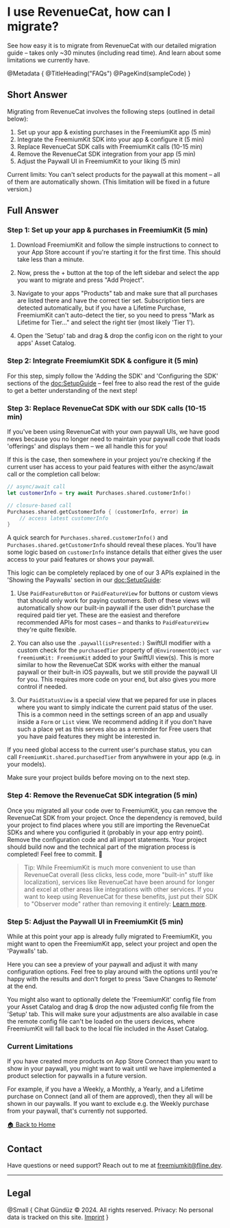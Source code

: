 # I use RevenueCat, how can I migrate?

See how easy it is to migrate from RevenueCat with our detailed migration guide – takes only ~30 minutes (including read time). And learn about some limitations we currently have.

@Metadata {
   @TitleHeading("FAQs")
   @PageKind(sampleCode)
}

## Short Answer

Migrating from RevenueCat involves the following steps (outlined in detail below):

1. Set up your app & existing purchases in the FreemiumKit app (5 min)
1. Integrate the FreemiumKit SDK into your app & configure it (5 min)
1. Replace RevenueCat SDK calls with FreemiumKit calls (10-15 min)
1. Remove the RevenueCat SDK integration from your app (5 min)
1. Adjust the Paywall UI in FreemiumKit to your liking (5 min)

Current limits: You can't select products for the paywall at this moment – all of them are automatically shown. (This limitation will be fixed in a future version.)

## Full Answer

### Step 1: Set up your app & purchases in FreemiumKit (5 min)

1. Download FreemiumKit and follow the simple instructions to connect to your App Store account if you're starting it for the first time. This should take less than a minute.

2. Now, press the + button at the top of the left sidebar and select the app you want to migrate and press "Add Project".

3. Navigate to your apps "Products" tab and make sure that all purchases are listed there and have the correct tier set. Subscription tiers are detected automatically, but if you have a Lifetime Purchase, FreemiumKit can't auto-detect the tier, so you need to press "Mark as Lifetime for Tier…" and select the right tier (most likely 'Tier 1').

4. Open the 'Setup' tab and drag & drop the config icon on the right to your apps' Asset Catalog.

### Step 2: Integrate FreemiumKit SDK & configure it (5 min)

For this step, simply follow the 'Adding the SDK' and 'Configuring the SDK' sections of the <doc:SetupGuide> – feel free to also read the rest of the guide to get a better understanding of the next step!

### Step 3: Replace RevenueCat SDK with our SDK calls (10-15 min)

If you've been using RevenueCat with your own paywall UIs, we have good news because you no longer need to maintain your paywall code that loads 'offerings' and displays them – we all handle this for you!

If this is the case, then somewhere in your project you're checking if the current user has access to your paid features with either the async/await call or the completion call below:

```swift
// async/await call
let customerInfo = try await Purchases.shared.customerInfo()

// closure-based call 
Purchases.shared.getCustomerInfo { (customerInfo, error) in
    // access latest customerInfo
}
```

A quick search for `Purchases.shared.customerInfo()` and `Purchases.shared.getCustomerInfo` should reveal these places. You'll have some logic based on `customerInfo` instance details that either gives the user access to your paid features or shows your paywall.

This logic can be completely replaced by one of our 3 APIs explained in the 'Showing the Paywalls' section in our <doc:SetupGuide>:

1. Use `PaidFeatureButton` or `PaidFeatureView` for buttons or custom views that should only work for paying customers. Both of these views will automatically show our built-in paywall if the user didn't purchase the required paid tier yet. These are the easiest and therefore recommended APIs for most cases – and thanks to `PaidFeatureView` they're quite flexible.

2. You can also use the `.paywall(isPresented:)` SwiftUI modifier with a custom check for the `purchasedTier` property of `@EnvironmentObject var freemiumKit: FreemiumKit` added to your SwiftUI view(s). This is more similar to how the RevenueCat SDK works with either the manual paywall or their bult-in iOS paywalls, but we still provide the paywall UI for you. This requires more code on your end, but also gives you more control if needed.

3. Our `PaidStatusView` is a special view that we pepared for use in places where you want to simply indicate the current paid status of the user. This is a common need in the settings screen of an app and usually inside a `Form` or `List` view. We recommend adding it if you don't have such a place yet as this serves also as a reminder for Free users that you have paid features they might be interested in.

If you need global access to the current user's purchase status, you can call `FreemiumKit.shared.purchasedTier` from anywhwere in your app (e.g. in your models).

Make sure your project builds before moving on to the next step.

### Step 4: Remove the RevenueCat SDK integration (5 min)

Once you migrated all your code over to FreemiumKit, you can remove the RevenueCat SDK from your project. Once the dependency is removed, build your project to find places where you still are importing the RevenueCat SDKs and where you configuried it (probably in your app entry point). Remove the configuration code and all import statements. Your project should build now and the technical part of the migration process is completed! Feel free to commit. 🎉

> Tip: While FreemiumKit is much more convenient to use than RevenueCat overall (less clicks, less code, more "built-in" stuff like localization), services like RevenueCat have been around for longer and excel at other areas like integrations with other services. If you want to keep using RevenueCat for these benefits, just put their SDK to "Observer mode" rather than removing it entirely: [Learn more](https://www.revenuecat.com/docs/migrating-to-revenuecat/sdk-or-not/finishing-transactions).

### Step 5: Adjust the Paywall UI in FreemiumKit (5 min)

While at this point your app is already fully migrated to FreemiumKit, you might want to open the FreemiumKit app, select your project and open the 'Paywalls' tab.

Here you can see a preview of your paywall and adjust it with many configuration options. Feel free to play around with the options until you're happy with the results and don't forget to press 'Save Changes to Remote' at the end.

You might also want to optionally delete the 'FreemiumKit' config file from your Asset Catalog and drag & drop the now adjusted config file from the 'Setup' tab. This will make sure your adjustments are also available in case the remote config file can't be loaded on the users devices, where FreemiumKit will fall back to the local file included in the Asset Catalog.

### Current Limitations

If you have created more products on App Store Connect than you want to show in your paywall, you might want to wait until we have implemented a product selection for paywalls in a future version.

For example, if you have a Weekly, a Monthly, a Yearly, and a Lifetime purchase on Connect (and all of them are approved), then they all will be shown in our paywalls. If you want to exclude e.g. the Weekly purchase from your paywall, that's currently not supported.

[🏠 Back to Home](https://freemiumkit.app)

## Contact

Have questions or need support? Reach out to me at [freemiumkit@fline.dev](mailto:freemiumkit@fline.dev).

---

## Legal

@Small {
   Cihat Gündüz © 2024. All rights reserved.
   Privacy: No personal data is tracked on this site.
   [Imprint](https://www.fline.dev/imprint/)
}
